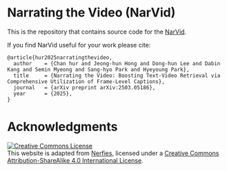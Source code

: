 # Narrating the Video (NarVid)

This is the repository that contains source code for the [NarVid](https://multimodal-understanding-group.github.io/NarVid/).

If you find NarVid useful for your work please cite:
```
@article{hur2025narratingthevideo,
  author    = {Chan hur and Jeong-hun Hong and Dong-hun Lee and Dabin Kang and Semin Myeong and Sang-hyo Park and Hyeyoung Park},
  title     = {Narrating the Video: Boosting Text-Video Retrieval via Comprehensive Utilization of Frame-Level Captions},
  journal   = {arXiv preprint arXiv:2503.05186},
  year      = {2025},
}
```

# Acknowledgments
<a rel="license" href="http://creativecommons.org/licenses/by-sa/4.0/"><img alt="Creative Commons License" style="border-width:0" src="https://i.creativecommons.org/l/by-sa/4.0/88x31.png" /></a><br />This website is adapted from <a rel="Nerfies" href="https://github.com/nerfies/nerfies.github.io">Nerfies</a>, licensed under a <a rel="license" href="http://creativecommons.org/licenses/by-sa/4.0/">Creative Commons Attribution-ShareAlike 4.0 International License</a>.